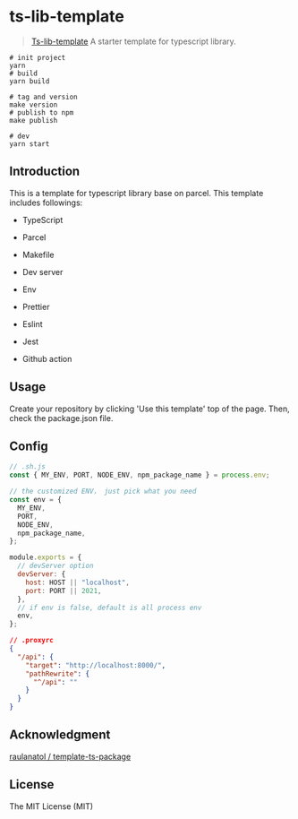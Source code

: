 # ts-lib-template

> [Ts-lib-template](https://github.com/Shirtiny/ts-lib-template) A starter template for typescript library.

```shell
# init project
yarn
# build
yarn build

# tag and version
make version
# publish to npm
make publish

# dev
yarn start
```

## Introduction

This is a template for typescript library base on parcel. This template includes followings:

- TypeScript

- Parcel

- Makefile

- Dev server

- Env

- Prettier

- Eslint

- Jest

- Github action

## Usage

Create your repository by clicking 'Use this template' top of the page. Then, check the package.json file.

## Config

```js
// .sh.js
const { MY_ENV, PORT, NODE_ENV, npm_package_name } = process.env;

// the customized ENV， just pick what you need
const env = {
  MY_ENV,
  PORT,
  NODE_ENV,
  npm_package_name,
};

module.exports = {
  // devServer option
  devServer: {
    host: HOST || "localhost",
    port: PORT || 2021,
  },
  // if env is false, default is all process env
  env,
};
```

```json
// .proxyrc
{
  "/api": {
    "target": "http://localhost:8000/",
    "pathRewrite": {
      "^/api": ""
    }
  }
}
```

## Acknowledgment

[raulanatol / template-ts-package](https://github.com/raulanatol/template-ts-package)

## License

The MIT License (MIT)
